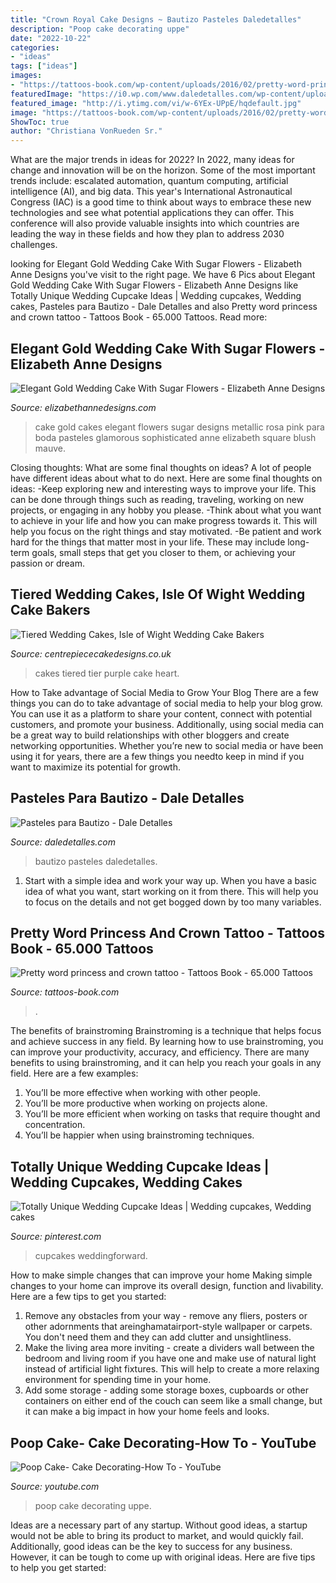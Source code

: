 ```yaml
---
title: "Crown Royal Cake Designs ~ Bautizo Pasteles Daledetalles"
description: "Poop cake decorating uppe"
date: "2022-10-22"
categories:
- "ideas"
tags: ["ideas"]
images:
- "https://tattoos-book.com/wp-content/uploads/2016/02/pretty-word-princess-and-crown-tattoo.jpg"
featuredImage: "https://i0.wp.com/www.daledetalles.com/wp-content/uploads/2016/06/pastel-para-bautizo33.jpg"
featured_image: "http://i.ytimg.com/vi/w-6YEx-UPpE/hqdefault.jpg"
image: "https://tattoos-book.com/wp-content/uploads/2016/02/pretty-word-princess-and-crown-tattoo.jpg"
ShowToc: true
author: "Christiana VonRueden Sr."
---
```



What are the major trends in ideas for 2022?
In 2022, many ideas for change and innovation will be on the horizon. Some of the most important trends include: escalated automation, quantum computing, artificial intelligence (AI), and big data. 
This year's International Astronautical Congress (IAC) is a good time to think about ways to embrace these new technologies and see what potential applications they can offer. This conference will also provide valuable insights into which countries are leading the way in these fields and how they plan to address 2030 challenges.

	

		
looking for Elegant Gold Wedding Cake With Sugar Flowers - Elizabeth Anne Designs you've visit to the right page. We have 6 Pics about Elegant Gold Wedding Cake With Sugar Flowers - Elizabeth Anne Designs like Totally Unique Wedding Cupcake Ideas | Wedding cupcakes, Wedding cakes, Pasteles para Bautizo - Dale Detalles and also Pretty word princess and crown tattoo - Tattoos Book - 65.000 Tattoos. Read more:
		
    
## Elegant Gold Wedding Cake With Sugar Flowers - Elizabeth Anne Designs

<img loading=lazy src="http://www.elizabethannedesigns.com/blog/wp-content/uploads/2013/04/Elegant-Gold-Wedding-Cake-With-Sugar-Flowers.jpg" onerror="this.onerror=null;this.src='https://tse2.mm.bing.net/th?id=OIP.YoW0ykFB4usLMNJp0jsGSwHaK4&amp;pid=15.1';" alt="Elegant Gold Wedding Cake With Sugar Flowers - Elizabeth Anne Designs">

_Source: elizabethannedesigns.com_

>cake gold cakes elegant flowers sugar designs metallic rosa pink para boda pasteles glamorous sophisticated anne elizabeth square blush mauve. 

	

Closing thoughts: What are some final thoughts on ideas?
A lot of people have different ideas about what to do next. Here are some final thoughts on ideas: 
-Keep exploring new and interesting ways to improve your life. This can be done through things such as reading, traveling, working on new projects, or engaging in any hobby you please.
-Think about what you want to achieve in your life and how you can make progress towards it. This will help you focus on the right things and stay motivated. 
-Be patient and work hard for the things that matter most in your life. These may include long-term goals, small steps that get you closer to them, or achieving your passion or dream.

    
## Tiered Wedding Cakes, Isle Of Wight Wedding Cake Bakers

<img loading=lazy src="http://www.centrepiececakedesigns.co.uk/wp-content/gallery/tiered-stands/heart-purple-2-tier-2.jpg" onerror="this.onerror=null;this.src='https://tse1.mm.bing.net/th?id=OIP.fMrV4WB5q6aDi0yr8kr04QHaLY&amp;pid=15.1';" alt="Tiered Wedding Cakes, Isle of Wight Wedding Cake Bakers">

_Source: centrepiececakedesigns.co.uk_

>cakes tiered tier purple cake heart. 

	

How to Take advantage of Social Media to Grow Your Blog
There are a few things you can do to take advantage of social media to help your blog grow. You can use it as a platform to share your content, connect with potential customers, and promote your business. Additionally, using social media can be a great way to build relationships with other bloggers and create networking opportunities. Whether you’re new to social media or have been using it for years, there are a few things you needto keep in mind if you want to maximize its potential for growth.

    
## Pasteles Para Bautizo - Dale Detalles

<img loading=lazy src="https://i0.wp.com/www.daledetalles.com/wp-content/uploads/2016/06/pastel-para-bautizo33.jpg" onerror="this.onerror=null;this.src='https://tse2.mm.bing.net/th?id=OIP.RfsJ8XEJ9gPXsylBzqGWXQHaLH&amp;pid=15.1';" alt="Pasteles para Bautizo - Dale Detalles">

_Source: daledetalles.com_

>bautizo pasteles daledetalles. 

	

1. Start with a simple idea and work your way up. When you have a basic idea of what you want, start working on it from there. This will help you to focus on the details and not get bogged down by too many variables.

    
## Pretty Word Princess And Crown Tattoo - Tattoos Book - 65.000 Tattoos

<img loading=lazy src="https://tattoos-book.com/wp-content/uploads/2016/02/pretty-word-princess-and-crown-tattoo.jpg" onerror="this.onerror=null;this.src='https://tse3.mm.bing.net/th?id=OIP.edR5A-j7AmivTiLO7OLckQHaJ5&amp;pid=15.1';" alt="Pretty word princess and crown tattoo - Tattoos Book - 65.000 Tattoos">

_Source: tattoos-book.com_

>. 

	

The benefits of brainstroming
Brainstroming is a technique that helps focus and achieve success in any field. By learning how to use brainstroming, you can improve your productivity, accuracy, and efficiency. There are many benefits to using brainstroming, and it can help you reach your goals in any field. Here are a few examples:
1. You’ll be more effective when working with other people.
2. You’ll be more productive when working on projects alone.
3. You’ll be more efficient when working on tasks that require thought and concentration.
4. You’ll be happier when using brainstroming techniques.

    
## Totally Unique Wedding Cupcake Ideas | Wedding Cupcakes, Wedding Cakes

<img loading=lazy src="https://i.pinimg.com/originals/99/66/fe/9966fe27f65cea853fa788584ce32fd9.jpg" onerror="this.onerror=null;this.src='https://tse3.mm.bing.net/th?id=OIP.dO1RhFdg6mEdkAdKDl5yQwHaLG&amp;pid=15.1';" alt="Totally Unique Wedding Cupcake Ideas | Wedding cupcakes, Wedding cakes">

_Source: pinterest.com_

>cupcakes weddingforward. 

	

How to make simple changes that can improve your home
Making simple changes to your home can improve its overall design, function and livability. Here are a few tips to get you started: 
1. Remove any obstacles from your way - remove any fliers, posters or other adornments that areinghamatairport-style wallpaper or carpets. You don't need them and they can add clutter and unsightliness. 
2. Make the living area more inviting - create a dividers wall between the bedroom and living room if you have one and make use of natural light instead of artificial light fixtures. This will help to create a more relaxing environment for spending time in your home. 
3. Add some storage - adding some storage boxes, cupboards or other containers on either end of the couch can seem like a small change, but it can make a big impact in how your home feels and looks.

    
## Poop Cake- Cake Decorating-How To - YouTube

<img loading=lazy src="http://i.ytimg.com/vi/w-6YEx-UPpE/hqdefault.jpg" onerror="this.onerror=null;this.src='https://tse2.mm.bing.net/th?id=OIP.a57VowhhOj_DNhQLgvGRzwHaFj&amp;pid=15.1';" alt="Poop Cake- Cake Decorating-How To - YouTube">

_Source: youtube.com_

>poop cake decorating uppe. 

	

Ideas are a necessary part of any startup. Without good ideas, a startup would not be able to bring its product to market, and would quickly fail. Additionally, good ideas can be the key to success for any business. However, it can be tough to come up with original ideas. Here are five tips to help you get started: 

